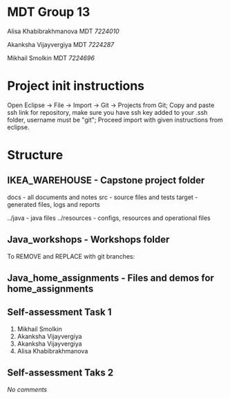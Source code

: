 # MDT Group 13

Alisa Khabibrakhmanova MDT *7224010*

Akanksha Vijayvergiya MDT *7224287*

Mikhail Smolkin MDT *7224696*

# Project init instructions

Open Eclipse -> File -> Import -> Git -> Projects from Git;
Copy and paste ssh link for repository, make sure you have ssh key added to your .ssh folder, username must be "git";
Proceed import with given instructions from eclipse.

# Structure

## IKEA_WAREHOUSE - Capstone project folder
docs - all documents and notes
src - source files and tests
target - generated files, logs and reports

../java - java files
../resources - configs, resources and operational files

## Java_workshops - Workshops folder

To REMOVE and REPLACE with git branches:
## Java_home_assignments - Files and demos for home_assignments


## Self-assessment Task 1
1. Mikhail Smolkin
2. Akanksha Vijayvergiya
3. Akanksha Vijayvergiya
4. Alisa Khabibrakhmanova

## Self-assessment Taks 2
*No comments*